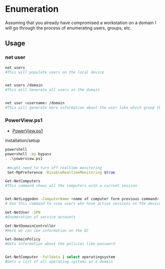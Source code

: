 # Enumeration


Assuming that you already have compromised a workstation on a domain I will go through the process of enumerating users, groups, etc.


## Usage

### net user


```bash
net users
#This will populate users on the local device


net users /domain
#This will Generate all users on the domain


net user <username> /domain
#This will generate more information about the user like which group they are in.
```


### PowerView.ps1

* [PowerView.ps1](https://github.com/PowerShellMafia/PowerSploit/blob/master/Recon/PowerView.ps1)

installation/setup
```bash
powershell
powershell -ep bypass
. .\powerview.ps1
 
 #might need to turn off realtime monitoring
 Set-MpPreference -DisableRealtimeMonitoring $true
 ```



```bash
Get-NetComputers
#This command shows all the computers with a current session


Get-NetLoggedon -ComputerName <name of computer form previous command>
# Use this command to view users who have active sessions on the device discovered

Get-NetUser -SPN
#Enumeration of service accounts

Get-NetDomainController
#Here we can see information on the DC

Get-DomainPolicy
#Gets information about the policies like password


Get-NetComputer -fulldata | select operatingsystem
#Gets a list of all operating systems on a domain
```


